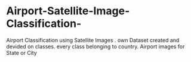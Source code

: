 # Airport-Satellite-Image-Classification-
Airport Classification using Satellite Images . own Dataset  created and devided on classes. every class belonging to country. Airport images for State or City 
